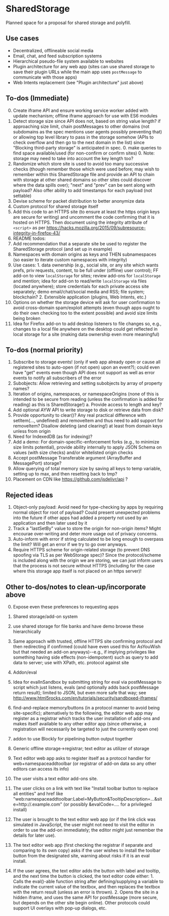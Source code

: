 # SharedStorage

Planned space for a proposal for shared storage and polyfill.

## Use cases

- Decentralized, offlineable social media
- Email, chat, and feed subscription systems
- Hierarchical pseudo-file system available to websites
- Plugin architecture for any web app (sites can use shared storage to save their
    plugin URLs while the main app uses `postMessage` to communicate with
    those apps)
- Web Intents replacement (see "Plugin architecture" just above)

## To-dos (Immediate)

0. Create iframe API and ensure working service worker added with
  update mechanism; offline iframe approach for use with ES6 modules
  0. Detect storage size since API does not, based on string value length? if
    approaching size limit, chain postMessages to other domains (not
    subdomains as the spec mentions user agents possibly preventing
    that) or allowing top level library to pass in the storage somehow
    (APIs to check overflow and then go to the next domain in the list)
    since "Blocking third-party storage" is anticipated in spec.
    0. make queries to find space available/used (for non-confirm or confirm sites)
    0. Note: storage may need to take into account the key length too?
  0. Randomize which store site is used to avoid too many successive checks
    (though remember those which were used before; may wish to remember
    within this SharedStorage file and provide an API to chain with
    storage at other shared domains so other sites could discover where
    the data spills over); "next" and "prev" can be sent along with payload?
    Also offer ability to add timestamps for each payload (not settable)
  0. Devise scheme for packet distribution to better anonymize data
0. Custom protocol for shared storage itself
0. Add this code to an HTTPS site (to ensure at least the https origin keys
  are secure for writing) and uncomment the code confirming that it is
  hosted on HTTPS. Then document using the integrity attribute of
  `<script>` as per https://hacks.mozilla.org/2015/09/subresource-integrity-in-firefox-43/
0. README todos:
  0. Add recommendation that a separate site be used to register the
    SharedStorage protocol (and set up in example)
  0. Namespaces with domain origins as keys and THEN subnamespaces
    (so easier to iterate custom namespaces with integrity)
  0. Use cases:
    1. data ownership (e.g., social site, or any site which wants
      prefs, priv requests, content, to be full under (offline)
      user control); FF add-on to view `localStorage` for sites;
      review add-ons for `localStorage` and mention; idea for
      add-on to read/write `localStorage` via files (located anywhere);
      store credentials for each private access site separately;
      demo email/chat/social media and RSS; file system; blockchain?
    2. Extensible application (plugins, Web Intents, etc.)
  0. Options on whether the storage device will ask for user
    confirmation to avoid cross-domain spam/exploit attempts
    (even though apps ought to do their own checking too to
    the extent possible) and avoid size limits being broken
  0. Idea for Firefox add-on to add desktop listeners to file
    changes so, e.g., changes to a local file anywhere on the
    desktop could get reflected in local storage for a site
    (making data ownership even more meaningful)

## To-dos (normal priority)

1. Subscribe to storage events! (only if web app already open or cause
  all registered sites to auto-open (if not open) upon an event?);
  could even have "get" events even though API does not support as
  well as error events to notify all subscribers of the error
2. Subobjects: Allow retrieving and setting subobjects by array of
  property names?
3. Iteration of origins, namespaces, or namespaceOrigins (none of
  this is intended to be secure from reading (unless the confirmation
  is added for reading) as this is SharedStorage!)
  a. Provide access to length and key?
4. Add optional AYW API to write storage to disk or retrieve data from disk?
5. Provide opportunity to clear()? Any real practical difference with
  setItem(..., undefined) and removeItem and thus need to add support
  for removeItem? Disallow deleting (and clearing!) at least from
  domain keys unless from origin
6. Need for IndexedDB (as for indexing)?
7. Add a demo: For domain-specific-enforcement forks (e.g., to minimize
  size limits potential), provide ability internally to apply JSON
  Schema on values (with size checks) and/or whitelisted origin checks
8. Accept postMessage Transferable argument (ArrayBuffer and
  MessagePort) storage?
9. Allow querying of total memory size by saving all keys to temp
  variable, setting up to max, and then resetting back to tmp?
10. Placement on CDN like https://github.com/jsdelivr/api ?

## Rejected ideas

1. Object-only payload: Avoid need for type-checking by apps by
  requiring normal object for root of payload? Could present
  unexpected problems into the future if other apps had added a
  property not used by an application and then later used by it
2. Track a "lastSetBy" value to store the origin for non-origin
  items? Might encourae over-writing and deter more usage out of
  privacy concerns.
3. Auto-inform with error if string calculated to be long enough
  to overpass the limit? Will get an error if we try to go over anyways.
4. Require HTTPS scheme for origin-related storage (to prevent DNS
  spoofing via TLS as per WebStorage spec)? Since the protocol/scheme
  is included along with the origin we are storing, we can just inform
  users that the process is not secure without HTTPS (including for the
  case where this storage app itself is not placed on an https server)!

## Other to-dos/notes to clean-up/incorporate above

0. Expose even these preferences to requesting apps

0. Shared storage/add-on system
  0. use shared storage for file banks and have demo browse these
    hierarchically
  0. Same approach with trusted, offline HTTPS site confirming protocol and
    then redirecting if confirmed (could have even used this for AsYouWish
    but that needed an add-on anyways)--e.g., if implying privileges like
    something having side effects (non-idempotent) such as query to add
    data to server; use with XPath, etc. protocol against site
0. Addon/eval
  0. Idea for evalInSandbox by submitting string for eval via postMessage
    to script which just listens, evals (and optionally adds back
    postMessage return result); limited to JSON, but even more safe
    that way; see http://www.html5rocks.com/en/tutorials/security/sandboxed-iframes/
  0. find-and-replace memory/buttons (in a protocol manner to avoid being
    site-specific); alternatively to the following, the editor web app
    may register as a registrar which tracks the user installation of
    add-ons and makes itself available to any other editor app (since
    otherwise, a registration will necessarily be targeted to just the
    currently open one)
  0. addon to use Blockly for pipelining button output together
  0. Generic offline storage->registrar;  text editor as utilizer of storage
  1. Text editor web app asks to register itself as a protocol handler for
    web+namespaceaddtoolbar (or registrar of add-on data so any other
    editors can access its info)
  2. The user visits a text editor add-ons site.
  3. The user clicks on a link with text like "Install toolbar button to
    replace all entities" and href like
    "web:namespaceaddtoolbar:Label=MyButton&TooltipDescription=...&site=http://.example.com"
    (or possibly &evalCode=.... for a privileged install)
  4. The user is brought to the text editor web app (or if the link click
    was simulated in JavaScript, the user might not need to visit the
    editor in order to use the add-on immediately; the editor might
    just remember the details for later use).
  5. The text editor web app (first checking the registrar if separate and
    comparing to its own copy) asks if the user wishes to install the
    toolbar button from the designated site, warning about risks if it
    is an eval install.
   6. If the user agrees, the text editor adds the button with label and
    tooltip, and the next time the button is clicked, the text editor
    code either:
    1. Calls the eval()-able function string after defining/supplying a
      variable to indicate the current value of the textbox, and then
      replaces the textbox with the return result (unless an error is thrown).
    2. Opens the site in a hidden iframe, and uses the same API for
      postMessage (more secure, but depends on the other site begin online).
      Other protocols could support UI overlays with pop-up dialogs, etc.
